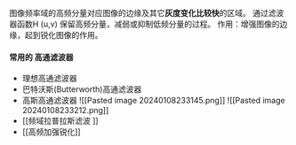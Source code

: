 图像频率域的高频分量对应图像的边缘及其它**灰度变化比较快**的区域。 
通过滤波器函数H (u,v) 保留高频分量，减弱或抑制低频分量的过程。 
作用：增强图像的边缘，起到锐化图像的作用。

#### 常用的 高通滤波器 
- 理想高通滤波器 
- 巴特沃斯(Butterworth)高通滤波器
- 高斯高通滤波器 
	![[Pasted image 20240108233145.png]]
	![[Pasted image 20240108233212.png]]
- [[频域拉普拉斯滤波 ]]
- [[高频加强锐化]]

